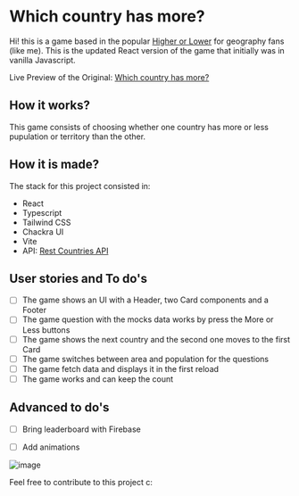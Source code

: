 # Which country has more?
Hi! this is a game based in the popular [Higher or Lower](http://www.higherlowergame.com) for geography fans (like me).
This is the updated React version of the game that initially was in vanilla Javascript.

Live Preview of the Original: [Which country has more?](https://countries-population-juanguerrero09.vercel.app)

## How it works?
This game consists of choosing whether one country has more or less pupulation or territory than the other.
## How it is made?
The stack for this project consisted in: 
- React
- Typescript
- Tailwind CSS
- Chackra UI
- Vite
- API: [Rest Countries API](https://restcountries.com/)

## User stories and To do's

- [ ] The game shows an UI with a Header, two Card components and a Footer
- [ ] The game question with the mocks data works by press the More or Less buttons
- [ ] The game shows the next country and the second one moves to the first Card
- [ ] The game switches between area and population for the questions
- [ ] The game fetch data and displays it in the first reload
- [ ] The game works and can keep the count

## Advanced to do's

- [ ] Bring leaderboard with Firebase
- [ ] Add animations



![image](https://user-images.githubusercontent.com/77643820/214748302-0a4d8429-3867-45d8-83f4-f70511078a7d.png)

Feel free to contribute to this project c: